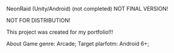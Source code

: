 NeonRaid (Unity/Android) (not completed)
NOT FINAL VERSION!

NOT FOR DISTRIBUTION!

This project was created for my portfolio!!!

About
Game genre: Arcade;
Target plarfotm: Android 6+;
